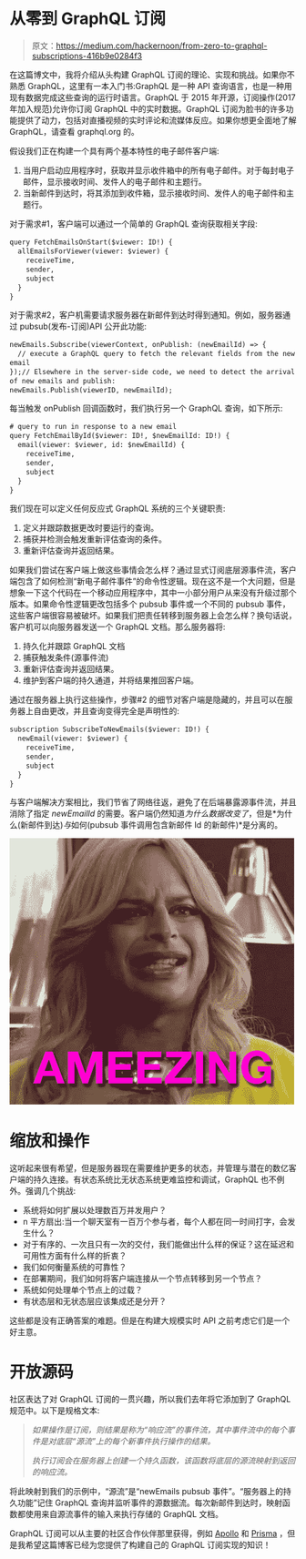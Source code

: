 # 从零到 GraphQL 订阅

> 原文：<https://medium.com/hackernoon/from-zero-to-graphql-subscriptions-416b9e0284f3>

在这篇博文中，我将介绍从头构建 GraphQL 订阅的理论、实现和挑战。如果你不熟悉 GraphQL，这里有一本入门书:GraphQL 是一种 API 查询语言，也是一种用现有数据完成这些查询的运行时语言。GraphQL 于 2015 年开源，订阅操作(2017 年加入规范)允许你订阅 GraphQL 中的实时数据。GraphQL 订阅为脸书的许多功能提供了动力，包括对直播视频的实时评论和流媒体反应。如果你想更全面地了解 GraphQL，请查看 graphql.org 的。

假设我们正在构建一个具有两个基本特性的电子邮件客户端:

1.  当用户启动应用程序时，获取并显示收件箱中的所有电子邮件。对于每封电子邮件，显示接收时间、发件人的电子邮件和主题行。
2.  当新邮件到达时，将其添加到收件箱，显示接收时间、发件人的电子邮件和主题行。

对于需求#1，客户端可以通过一个简单的 GraphQL 查询获取相关字段:

```
query FetchEmailsOnStart($viewer: ID!) {
  allEmailsForViewer(viewer: $viewer) {
    receiveTime,
    sender,
    subject
  }
}
```

对于需求#2，客户机需要请求服务器在新邮件到达时得到通知。例如，服务器通过 pubsub(发布-订阅)API 公开此功能:

```
newEmails.Subscribe(viewerContext, onPublish: (newEmailId) => {
  // execute a GraphQL query to fetch the relevant fields from the new email
});// Elsewhere in the server-side code, we need to detect the arrival of new emails and publish:
newEmails.Publish(viewerID, newEmailId);
```

每当触发 onPublish 回调函数时，我们执行另一个 GraphQL 查询，如下所示:

```
# query to run in response to a new email
query FetchEmailById($viewer: ID!, $newEmailId: ID!) {
  email(viewer: $viewer, id: $newEmailId) {
    receiveTime,
    sender,
    subject
  }
}
```

我们现在可以定义任何反应式 GraphQL 系统的三个关键职责:

1.  定义并跟踪数据更改时要运行的查询。
2.  捕获并检测会触发重新评估查询的条件。
3.  重新评估查询并返回结果。

如果我们尝试在客户端上做这些事情会怎么样？通过显式订阅底层源事件流，客户端包含了如何检测“新电子邮件事件”的命令性逻辑。现在这不是一个大问题，但是想象一下这个代码在一个移动应用程序中，其中一小部分用户从来没有升级过那个版本。如果命令性逻辑更改包括多个 pubsub 事件或一个不同的 pubsub 事件，这些客户端很容易被破坏。如果我们把责任转移到服务器上会怎么样？换句话说，客户机可以向服务器发送一个 GraphQL 文档。那么服务器将:

1.  持久化并跟踪 GraphQL 文档
2.  捕获触发条件(源事件流)
3.  重新评估查询并返回结果。
4.  维护到客户端的持久通道，并将结果推回客户端。

通过在服务器上执行这些操作，步骤#2 的细节对客户端是隐藏的，并且可以在服务器上自由更改，并且查询变得完全是声明性的:

```
subscription SubscribeToNewEmails($viewer: ID!) {
  newEmail(viewer: $viewer) {
    receiveTime,
    sender,
    subject
  }
}
```

与客户端解决方案相比，我们节省了网络往返，避免了在后端暴露源事件流，并且消除了指定 *newEmailId* 的需要。客户端仍然知道*为什么数据改变了*，但是*为什么(新邮件到达)*与*如何(pubsub 事件调用包含新邮件 Id 的新邮件)*是分离的。

![](img/50a68970d206e27fa4c71305c2cbc5ba.png)

# 缩放和操作

这听起来很有希望，但是服务器现在需要维护更多的状态，并管理与潜在的数亿客户端的持久连接。有状态系统比无状态系统更难监控和调试，GraphQL 也不例外。强调几个挑战:

*   系统将如何扩展以处理数百万并发用户？
*   n 平方扇出:当一个聊天室有一百万个参与者，每个人都在同一时间打字，会发生什么？
*   对于有序的、一次且只有一次的交付，我们能做出什么样的保证？这在延迟和可用性方面有什么样的折衷？
*   我们如何衡量系统的可靠性？
*   在部署期间，我们如何将客户端连接从一个节点转移到另一个节点？
*   系统如何处理单个节点上的过载？
*   有状态层和无状态层应该集成还是分开？

这些都是没有正确答案的难题。但是在构建大规模实时 API 之前考虑它们是一个好主意。

# 开放源码

社区表达了对 GraphQL 订阅的一贯兴趣，所以我们去年将它添加到了 GraphQL 规范中。以下是规格文本:

> *如果操作是订阅，则结果是称为“响应流”的事件流，其中事件流中的每个事件是对底层“源流”上的每个新事件执行操作的结果。*
> 
> *执行订阅会在服务器上创建一个持久函数，该函数将底层的源流映射到返回的响应流。*

将此映射到我们的示例中，“源流”是“newEmails pubsub 事件”。“服务器上的持久功能”记住 GraphQL 查询并监听事件的源数据流。每次新邮件到达时，映射函数都使用来自源流事件的输入来执行存储的 GraphQL 文档。

GraphQL 订阅可以从主要的社区合作伙伴那里获得，例如 [Apollo](https://www.apollographql.com/) 和 [Prisma](https://www.prisma.io/) ，但是我希望这篇博客已经为您提供了构建自己的 GraphQL 订阅实现的知识！